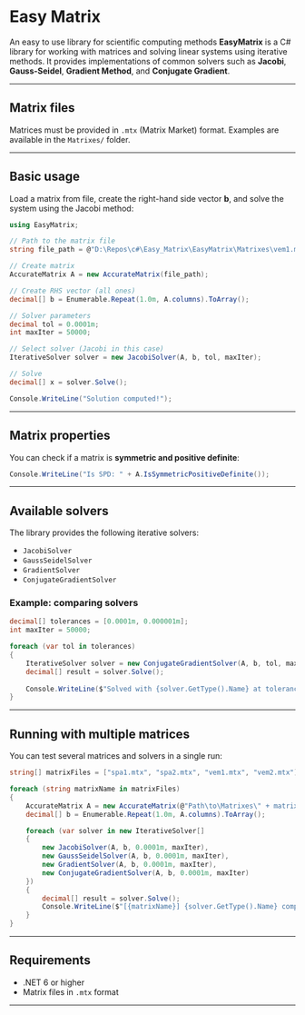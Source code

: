# Easy Matrix 

An easy to use library for scientific computing methods 
**EasyMatrix** is a C# library for working with matrices and solving linear systems using iterative methods.
It provides implementations of common solvers such as **Jacobi**, **Gauss-Seidel**, **Gradient Method**, and **Conjugate Gradient**.

---

## Matrix files

Matrices must be provided in `.mtx` (Matrix Market) format.
Examples are available in the `Matrixes/` folder.

---

## Basic usage

Load a matrix from file, create the right-hand side vector **b**,
and solve the system using the Jacobi method:

```csharp
using EasyMatrix;

// Path to the matrix file
string file_path = @"D:\Repos\c#\Easy_Matrix\EasyMatrix\Matrixes\vem1.mtx";

// Create matrix
AccurateMatrix A = new AccurateMatrix(file_path);

// Create RHS vector (all ones)
decimal[] b = Enumerable.Repeat(1.0m, A.columns).ToArray();

// Solver parameters
decimal tol = 0.0001m;
int maxIter = 50000;

// Select solver (Jacobi in this case)
IterativeSolver solver = new JacobiSolver(A, b, tol, maxIter);

// Solve
decimal[] x = solver.Solve();

Console.WriteLine("Solution computed!");
```

---

## Matrix properties

You can check if a matrix is **symmetric and positive definite**:

```csharp
Console.WriteLine("Is SPD: " + A.IsSymmetricPositiveDefinite());
```

---

## Available solvers

The library provides the following iterative solvers:

* `JacobiSolver`
* `GaussSeidelSolver`
* `GradientSolver`
* `ConjugateGradientSolver`

### Example: comparing solvers

```csharp
decimal[] tolerances = [0.0001m, 0.000001m];
int maxIter = 50000;

foreach (var tol in tolerances)
{
    IterativeSolver solver = new ConjugateGradientSolver(A, b, tol, maxIter);
    decimal[] result = solver.Solve();
    
    Console.WriteLine($"Solved with {solver.GetType().Name} at tolerance {tol}");
}
```

---

## Running with multiple matrices

You can test several matrices and solvers in a single run:

```csharp
string[] matrixFiles = ["spa1.mtx", "spa2.mtx", "vem1.mtx", "vem2.mtx"];

foreach (string matrixName in matrixFiles)
{
    AccurateMatrix A = new AccurateMatrix(@"Path\to\Matrixes\" + matrixName);
    decimal[] b = Enumerable.Repeat(1.0m, A.columns).ToArray();

    foreach (var solver in new IterativeSolver[]
    {
        new JacobiSolver(A, b, 0.0001m, maxIter),
        new GaussSeidelSolver(A, b, 0.0001m, maxIter),
        new GradientSolver(A, b, 0.0001m, maxIter),
        new ConjugateGradientSolver(A, b, 0.0001m, maxIter)
    })
    {
        decimal[] result = solver.Solve();
        Console.WriteLine($"[{matrixName}] {solver.GetType().Name} completed!");
    }
}
```

---

## Requirements

* .NET 6 or higher
* Matrix files in `.mtx` format

---

